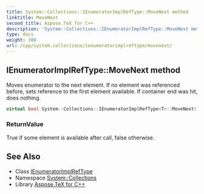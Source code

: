 ```yaml
---
title: System::Collections::IEnumeratorImplRefType::MoveNext method
linktitle: MoveNext
second_title: Aspose.TeX for C++
description: 'System::Collections::IEnumeratorImplRefType::MoveNext method. Moves enumerator to the next element. If no element was referenced before, sets reference to the first element available. If container end was hit, does nothing in C++.'
type: docs
weight: 300
url: /cpp/system.collections/ienumeratorimplreftype/movenext/
---
```

## IEnumeratorImplRefType::MoveNext method


Moves enumerator to the next element. If no element was referenced before, sets reference to the first element available. If container end was hit, does nothing.

```cpp
virtual bool System::Collections::IEnumeratorImplRefType<T>::MoveNext() override
```


### ReturnValue

True if some element is available after call, false otherwise.

## See Also

* Class [IEnumeratorImplRefType](../)
* Namespace [System::Collections](../../)
* Library [Aspose.TeX for C++](../../../)
